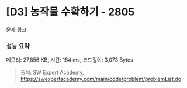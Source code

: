 # [D3] 농작물 수확하기 - 2805 

[문제 링크](https://swexpertacademy.com/main/code/problem/problemDetail.do?contestProbId=AV7GLXqKAWYDFAXB) 

### 성능 요약

메모리: 27,856 KB, 시간: 164 ms, 코드길이: 3,073 Bytes



> 출처: SW Expert Academy, https://swexpertacademy.com/main/code/problem/problemList.do